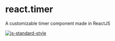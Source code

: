 # react.timer
A customizable timer component made in ReactJS

[![js-standard-style](https://cdn.rawgit.com/feross/standard/master/badge.svg)](https://github.com/feross/standard)

